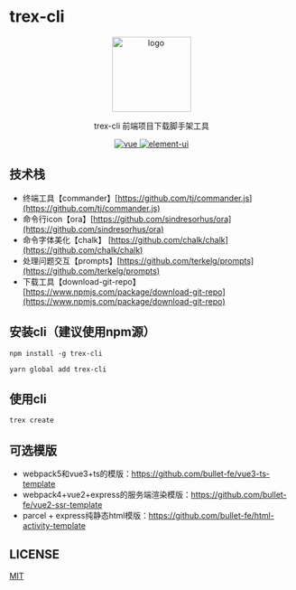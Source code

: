 # trex-cli

<p align="center">
    <img alt="logo" src="https://i.loli.net/2021/03/06/XJUZrVDY961PgBf.png" width="140" height="133">
</p>
<p align="center">trex-cli 前端项目下载脚手架工具</p>


<p align="center">
  <a href="https://github.com/gzg1023/trex-cli">
    <img src="https://img.shields.io/badge/前端-脚手架-blue.svg" alt="vue">
  </a>
  <a href="https://github.com/gzg1023/trex-cli">
    <img src="https://img.shields.io/badge/模版-下载-blue.svg" alt="element-ui">
  </a>
</p>


## 技术栈
- 终端工具【commander】[https://github.com/tj/commander.js](https://github.com/tj/commander.js)
- 命令行icon【ora】[https://github.com/sindresorhus/ora](https://github.com/sindresorhus/ora)
- 命令字体美化【chalk】 [https://github.com/chalk/chalk](https://github.com/chalk/chalk)
- 处理问题交互【prompts】[https://github.com/terkelg/prompts](https://github.com/terkelg/prompts)
- 下载工具【download-git-repo】[https://www.npmjs.com/package/download-git-repo](https://www.npmjs.com/package/download-git-repo)


## 安装cli（建议使用npm源）
```
npm install -g trex-cli 

yarn global add trex-cli

```

## 使用cli

```
trex create 
```

## 可选模版
- webpack5和vue3+ts的模版：https://github.com/bullet-fe/vue3-ts-template
- webpack4+vue2+express的服务端渲染模版：https://github.com/bullet-fe/vue2-ssr-template
- parcel + express纯静态html模版：https://github.com/bullet-fe/html-activity-template
## LICENSE

[MIT](https://en.wikipedia.org/wiki/MIT_License)
